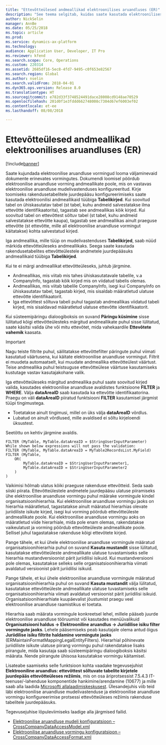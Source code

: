 ```yaml
---
title: "Ettevõtteülesed andmeallikad elektroonilises aruandluses (ER)"
description: "See teema selgitab, kuidas saate kasutada elektroonilises aruandluses ettevõtteüleseid andmeallikaid."
author: NickSelin
manager: AnnBe
ms.date: 05/25/2018
ms.topic: article
ms.prod: 
ms.service: dynamics-ax-platform
ms.technology: 
audience: Application User, Developer, IT Pro
ms.reviewer: kfend
ms.search.scope: Core, Operations
ms.custom: 220314
ms.assetid: 2685df16-5ec8-4fd7-9495-c0f653e82567
ms.search.region: Global
ms.author: nselin
ms.search.validFrom: 2018-04-01
ms.dyn365.ops.version: Release 8.0
ms.translationtype: HT
ms.sourcegitcommit: e782d33f3748524491dace28008cd9148ae70529
ms.openlocfilehash: 201d0f1e3fddd662748008c7304d67ef6003ef02
ms.contentlocale: et-ee
ms.lasthandoff: 08/08/2018

---
```


# <a name="cross-company-data-sources-in-electronic-reporting-er"></a>Ettevõtteülesed andmeallikad elektroonilises aruandluses (ER)

[!include[banner](../includes/banner.md)]

Saate kujundada elektroonilise aruandluse vormingud looma väljaminevaid dokumente erinevates vormingutes. Dokumendi loomisel pöördub elektroonilise aruandluse vorming andmeallikate poole, mis on vastavas elektroonilise aruandluse mudelivastenduses konfigureeritud. Kirje toomiseks rakendusetabelitele juurdepääsu konfigureerimiseks saate kasutada elektroonilisi andmeallikaid tüübiga **Tabelikirjed**. Kui soovitud tabel on ühiskasutatav tabel (st tabel, kuhu andmeid salvestatakse ilma ettevõtte identifikaatorita), tagastab see andmeallikas kõik kirjed. Kui soovitud tabel on ettevõttest sõltuv tabel (st tabel, kuhu andmeid salvestatakse ettevõtte kaupa), tagastab see andmeallikas ainult praeguse ettevõtte (st ettevõtte, mille all elektroonilise aruandluse vormingut käitatakse) kohta salvestatud kirjed.

Iga andmeallika, mille tüüp on mudelivastenduses **Tabelikirjed**, saab nüüd märkida ettevõtteüleseks andmeallikaks. Seega saate kasutada rakendusetabelites ettevõtteülestele andmetele juurdepääsuks andmeallikaid tüübiga **Tabelikirjed**. 

Kui te ei märgi andmeallikat ettevõtteüleseks, juhtub järgmine.

- Andmeallikas, mis viitab mis tahes ühiskasutatavale tabelile, v.a CompanyInfo, tagastab kõik kirjed mis on viidatud tabelis olemas. 
- Andmeallikas, mis viitab tabelile CompanyInfo, isegi kui CompanyInfo on ühiskasutatav tabel, tagastab kirjed, mis sisaldab määratletud ulatuse ettevõtte identifikaatorit.
- Iga ettevõttest sõltuva tabeli puhul tagastab andmeallikas viidatud tabeli kirjed, mis sisaldavad määratletud ulatuse ettevõtte identifikaatorit.

Kui süsteemipäringu dialoogiboksis on suvand **Päringu küsimine** sisse lülitatud kõigi ettevõtteülesteks märgitud andmeallikate puhul sisse lülitatud, saate käsitsi valida ühe või mitu ettevõtet, mida vahekaardile **Ettevõtete vahemik** kaasata.

> [!IMPORTANT]
> Nagu teiste filtrite puhul, säilitatakse ettevõttefilter päringute puhul viimati kasutatud väärtusena, kui käitate elektroonilise aruandluse vormingut. Filtrit ei muudeta automaatselt, kui muudate andmeallika ettevõtteülest väärtust. Teise andmeallika puhul teistsuguse ettevõtteülese väärtuse kasutamiseks kustutage vastav kasutajakohane valik.

Iga ettevõtteüleseks märgitud andmeallika puhul saate soovitud kirjed valida, kasutades elektroonilise aruandluse avaldistes funktsioone **FILTER** ja **WHERE**. Välja **dataAreaID** saab kasutada ka ettevõtte identifikaatorina. Praegu on väli **dataAreaID** piiratud funktsiooni **FILTER** kasutamisel järgmist tüüpi tingimustega. 

- Toetatakse ainult tingimusi, millel on üks välja **dataAreaID** võrdlus.
- Lubatud on ainult võrdlused, mille avaldised ei sõltu kirjeloendi üksustest.

Seetõttu on kehtiv järgmine avaldis.

    FILTER (MyTable, MyTable.dataAreaID = $StringUserInputParameter)
    While shown below expressions will not pass the validation:
    FILTER (MyTable, MyTable.dataAreaID = MyTable2RecordsList.MyField)
    FILTER (MyTable, 
        OR(
            MyTable.dataAreaID = $StringUserInputParameter1,
            MyTable.dataAreaID = $StringUserInputParameter2
        )
    )

Vaikimisi hõlmab ulatus kõiki praeguse rakenduse ettevõtteid. Seda saab siiski piirata. Ettevõtteülestele andmetele juurdepääsu ulatuse piiramiseks ühe elektroonilise aruandluse vormingu puhul määrake vormingule kindel organisatsioonihierarhia. Kui elektroonilise aruandluse vormingu jaoks on hierarhia määratletud, tagastatakse ainult määratud hierarhias olevate juriidiliste isikute kirjed, isegi kui vorming pöördub ettevõtteüleste andmeallikate poole. Kui elektroonilise aruandluse vormingu aoks on määratletud viide hierarhiale, mida pole enam olemas, rakendatakse vaikeulatust ja vorming pöördub ettevõtteüleste andmeallikate poole. Sellisel juhul tagastatakse rakenduse kõigi ettevõtete kirjed. 

Pange tähele, et kui ühele elektroonilise aruandluse vormingule määratud organisatsioonihierarhia puhul on suvand **Kasuta mustandit** sisse lülitatud, kasutatakse ettevõtteüleste andmeallikate ulatuse tuvastamiseks selle hierarhia mustandversioonist pärit juriidilisi isikuid. Kui mustandversiooni pole olemas, kasutatakse selleks selle organisatsioonihierarhia viimati avaldatud versioonist pärit juriidilisi isikuid.

Pange tähele, et kui ühele elektroonilise aruandluse vormingule määratud organisatsioonihierarhia puhul on suvand **Kasuta mustandit** välja lülitatud, kasutatakse ettevõtteüleste andmeallikate ulatuse tuvastamiseks selle organisatsioonihierarhia viimati avaldatud versioonist pärit juriidilisi isikuid. Organisatsioonihierarhiate kuupäevalist jõustumist praegu veel elektroonilise aruandluse raamistikus ei toetata.

Hierarhia saab määrata vormingule konkreetsel lehel, millele pääseb juurde elektroonilise aruandluse tööruumist või kasutades menüüvalikuid **Organisatsiooni haldus -> Elektrooniline aruandlus -> Juriidilise isiku filter vormingute jaoks**. Lehele pääsemiseks peab kasutajale olema antud õigus **Juriidilise isiku filtrite haldamine vormingute jaoks** (ERMaintainFormatMappingLegalEntityFilters). Hierarhial põhinevate juriidiliste isikute ulatuse piirang vormingu puhul rakendatakse lisaks piirangule, mida kasutaja saab süsteemipäringu dialoogiboksis käsitsi määrata. Nende piirangute ühisosa kasutatakse vormingu käitamisel.

Lisateabe saamiseks selle funktsioon kohta vaadake tegevusejuhist **Elektrooniline aruandlus: ettevõttest sõltuvate tabelite kirjetele juurdepääs ettevõtteüleses režiimis**, mis on osa äriprotsessist 7.5.4.3 IT-teenuse/-lahenduse komponentide hankimine/arendamine (10677) ja mille saab alla laadida [Microsofti allalaadimiskeskusest](https://go.microsoft.com/fwlink/?linkid=874684). Ülesandejuhis viib teid läbi elektroonilise aruandluse mudelivastenduse ja elektroonilise aruandluse vormingu konfigureerimise protsessi ettevõtteüleses režiimis rakenduse tabelitele juurdepääsuks.

Tegevusejuhise lõpuleviimiseks laadige alla järgmised failid.

- [Elektroonilise aruandluse mudeli konfiguratsioon – CrossCompanyDataAccessModel.xml](https://go.microsoft.com/fwlink/?linkid=874111)
- [Elektroonilise aruandluse vormingu konfiguratsioon – CrossCompanyDataAccessFormat.xml](https://go.microsoft.com/fwlink/?linkid=874111)

